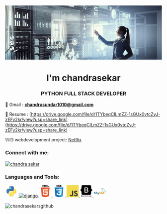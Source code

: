 ![logo](banner.jpg)
<h1 align="center">I'm chandrasekar</h1>
<h3 align="center">PYTHON FULL STACK DEVELOPER</h3>

📧 Gmail : **chandrusundar1010@gmail.com**

📁 Resume : [https://drive.google.com/file/d/1TYbeqCILmZZ-1sGUx0vtcZyJ-zEFy2kr/view?usp=share_link](https://drive.google.com/file/d/1TYbeqCILmZZ-1sGUx0vtcZyJ-zEFy2kr/view?usp=share_link)

𝕎𝔻 webdevelopment project: [Netflix](http://127.0.0.1:5506/css/netflix1.html)

<h3 align="left">Connect with me:</h3>
<p align="left">
<a href="https://linkedin.com/in/chandra sekar" target="blank"><img align="center" src="https://raw.githubusercontent.com/rahuldkjain/github-profile-readme-generator/master/src/images/icons/Social/linked-in-alt.svg" alt="chandra sekar" height="30" width="40" /></a>
</p>

<h3 align="left">Languages and Tools:</h3>
<a href="https://www.python.org" target="_blank" rel="noreferrer"> <img src="https://raw.githubusercontent.com/devicons/devicon/master/icons/python/python-original.svg" alt="python" width="40" height="40"/> </a> 
    <a href="https://www.djangoproject.com/" target="_blank" rel="noreferrer"> <img src="https://cdn.worldvectorlogo.com/logos/django.svg" alt="django" width="40" height="40"/> </a> 
    <a href="https://www.w3.org/html/" target="_blank" rel="noreferrer"> <img src="https://raw.githubusercontent.com/devicons/devicon/master/icons/html5/html5-original-wordmark.svg" alt="html5" width="40" height="40"/> </a>
    <a href="https://www.w3schools.com/css/" target="_blank" rel="noreferrer"> <img src="https://raw.githubusercontent.com/devicons/devicon/master/icons/css3/css3-original-wordmark.svg" alt="css3" width="40" height="40"/> </a> 
    <a href="https://developer.mozilla.org/en-US/docs/Web/JavaScript" target="_blank" rel="noreferrer"> <img src="https://raw.githubusercontent.com/devicons/devicon/master/icons/javascript/javascript-original.svg" alt="javascript" width="40" height="40"/> </a> 
    <a href="https://getbootstrap.com" target="_blank" rel="noreferrer"> <img src="https://raw.githubusercontent.com/devicons/devicon/master/icons/bootstrap/bootstrap-plain-wordmark.svg" alt="bootstrap" width="40" height="40"/> </a> 
    <a href="https://www.mysql.com/" target="_blank" rel="noreferrer"> <img src="https://raw.githubusercontent.com/devicons/devicon/master/icons/mysql/mysql-original-wordmark.svg" alt="mysql" width="40" height="40"/> </a> </p>

<p><img align="center" src="https://github-readme-stats.vercel.app/api/top-langs?username=chandrasekarsgithub&show_icons=true&locale=en&layout=compact" alt="chandrasekarsgithub" /></p>
